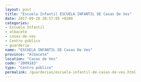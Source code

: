 ```yaml
---
layout: post
title: "Escuela Infantil ESCUELA INFANTIL DE Casas De Ves"
date: 2017-09-20 20:57:05 +0200
categories:
- Escuela Infantil
- albacete
- casas-de-ves
- Centro público
- guarderia
name: "ESCUELA INFANTIL DE Casas De Ves"
province: "Albacete"
location: "Casas de Ves"
code: "2009183"
type: "Centro público"
permalink: /guarderias/escuela-infantil-de-casas-de-ves.html
---
```

